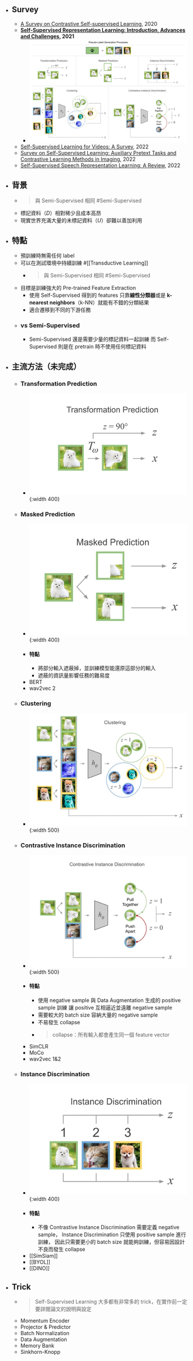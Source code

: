 - ## Survey
	- [A Survey on Contrastive Self-supervised Learning](https://arxiv.org/abs/2011.00362), 2020
	- **[Self-Supervised Representation Learning: Introduction, Advances and Challenges](https://arxiv.org/abs/2110.09327), 2021**
		- ![2022-08-05-09-56-33.jpeg](../assets/2022-08-05-09-56-33.jpeg)
	- [Self-Supervised Learning for Videos: A Survey](https://arxiv.org/abs/2207.00419), 2022
	- [Survey on Self-Supervised Learning: Auxiliary Pretext Tasks and Contrastive Learning Methods in Imaging](https://www.mdpi.com/1099-4300/24/4/551), 2022
	- [Self-Supervised Speech Representation Learning: A Review](https://arxiv.org/abs/2205.10643), 2022
- ## 背景
	- > 與 Semi-Supervised 相同 #Semi-Supervised
	- 標記資料（$D$）相對稀少且成本高昂
	- 現實世界充滿大量的未標記資料（$U$）卻難以善加利用
- ## 特點
	- 預訓練時無需任何 label
	- 可以在測試環境中持續訓練 #[[Transductive Learning]]
		- > 與 Semi-Supervised 相同 #Semi-Supervised
	- 目標是訓練強大的 Pre-trained Feature Extraction
		- 使用 Self-Supervised 得到的 features 只靠**線性分類器**或是 **k-nearest neighbors**（k-NN）就能有不錯的分類結果
		- 適合遷移到不同的下游任務
	- ### vs Semi-Supervised
		- Semi-Supervised 還是需要少量的標記資料一起訓練
		  而 Self-Supervised 則是在 pretrain 時不使用任何標記資料
- ## 主流方法（未完成）
	- ### Transformation Prediction
		- ![image.png](../assets/image_1659978502650_0.png){:width 400}
	- ### Masked Prediction
		- ![image.png](../assets/image_1659978544193_0.png){:width 400}
		- #### 特點
			- 將部分輸入遮蔽掉，並訓練模型能還原這部分的輸入
			- 遮蔽的資訊量影響任務的難易度
		- BERT
		- wav2vec 2
	- ### Clustering
		- ![image.png](../assets/image_1659978646125_0.png){:width 500}
	- ### Contrastive Instance Discrimination
		- ![image.png](../assets/image_1659978676915_0.png){:width 500}
		- #### 特點
			- 使用 negative sample 與 Data Augmentation 生成的 positive sample 訓練
			  讓 positive 互相逼近並遠離 negative sample
			- 需要較大的 batch size 容納大量的 negative sample
			- 不易發生 collapse
			- > collapse：所有輸入都會產生同一個 feature vector
		- SimCLR
		- MoCo
		- wav2vec 1&2
	- ### Instance Discrimination
		- ![image.png](../assets/image_1659978606928_0.png){:width 400}
		- #### 特點
			- 不像 Contrastive Instance Discrimination 需要定義 negative sample，
			  Instance Discrimination 只使用 positive sample 進行訓練，
			  因此只需要更小的 batch size 就能夠訓練，但容易因設計不良而發生 collapse
		- [[SimSiam]]
		- [[BYOL]]
		- [[DINO]]
- ## Trick
	- > Self-Supervised Learning 大多都有非常多的 trick，在實作前一定要詳閱論文的說明與設定
	- Momentum Encoder
	- Projector & Predictor
	- Batch Normalization
	- Data Augmentation
	- Memory Bank
	- Sinkhorn-Knopp